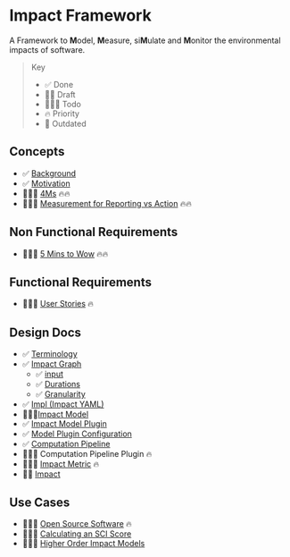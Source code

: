 # Impact Framework

A Framework to **M**odel, **M**easure, si**M**ulate and **M**onitor the environmental impacts of software.

> Key
> - ✅ Done
> - ✍🏽 Draft
> - 👷🏽‍♂️ Todo
> - 🔥 Priority
> - 🦖 Outdated
## Concepts
- ✅ [Background](Background.md)
- ✅ [Motivation](Motivation.md)
- 👷🏽‍♂️ [4Ms](4Ms) 🔥🔥
- 👷🏽‍♂️ [Measurement for Reporting vs Action](Measurement%20for%20Reporting%20vs%20Action) 🔥🔥

## Non Functional Requirements
- 👷🏽‍♂️ [5 Mins to Wow](5%20Mins%20to%20Wow) 🔥🔥

## Functional Requirements
- 👷🏽‍♂️ [User Stories](User%20Stories) 🔥

## Design Docs
- ✅ [Terminology](Terminology.md)
- ✅ [Impact Graph](Impact%20Graph.md)
	- ✅ [input](input.md)
	- ✅ [Durations](Durations.md)
	- ✅ [Granularity](Granularity.md)
- ✅ [Impl (Impact YAML)](Impl%20(Impact%20YAML).md)
- 👷🏽‍♂️[Impact Model](Impact%20Model.md)
- ✅ [Impact Model Plugin](Impact%20Model%20Plugin.md)
- ✅ [Model Plugin Configuration](Model%20Plugin%20Configuration.md)
- ✅ [Computation Pipeline](Computation%20Pipeline.md)
- 👷🏽‍♂️ Computation Pipeline Plugin 🔥
- 👷🏽‍♂️ [Impact Metric](Impact%20Metric) 🔥
- ✍🏽 [Impact](Impact.md) 

## Use Cases 

- 👷🏽‍♂️ [Open Source Software](Open%20Source%20Software) 🔥
- 👷🏽‍♂️ [Calculating an SCI Score](Calculating%20an%20SCI%20Score)
- 👷🏽‍♂️ [Higher Order Impact Models](Higher%20Order%20Impact%20Models.md)
